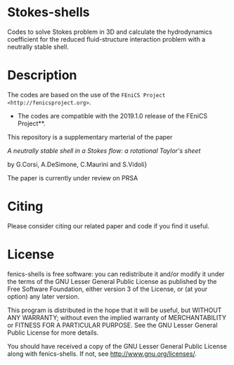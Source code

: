 Stokes-shells
=============

Codes to solve Stokes  problem in 3D and calculate the hydrodynamics coefficient for the reduced fluid-structure
interaction problem with a neutrally stable shell.

Description
===========

The codes are based on the use of the `FEniCS
Project <http://fenicsproject.org>`.

* The codes are compatible with the 2019.1.0 release of the FEniCS Project**.

This repository is a supplementary marterial of the paper

*A neutrally stable shell in a Stokes flow: a rotational Taylor's sheet*

by G.Corsi, A.DeSimone, C.Maurini and S.Vidoli}


The paper is currently under review on PRSA

Citing
======

Please consider citing our related paper and code if you find it useful.

License
=======

fenics-shells is free software: you can redistribute it and/or
modify it under the terms of the GNU Lesser General Public License as published
by the Free Software Foundation, either version 3 of the License, or (at your
option) any later version.

This program is distributed in the hope that it will be useful, but WITHOUT ANY
WARRANTY; without even the implied warranty of MERCHANTABILITY or FITNESS FOR A
PARTICULAR PURPOSE.  See the GNU Lesser General Public License for more
details.

You should have received a copy of the GNU Lesser General Public License along
with fenics-shells.  If not, see http://www.gnu.org/licenses/.

